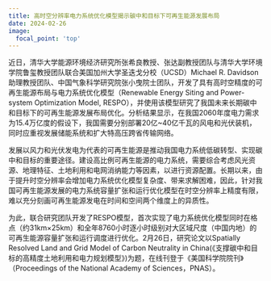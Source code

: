 ```yaml
---
title: 高时空分辨率电力系统优化模型揭示碳中和目标下可再生能源发展布局
date: 2024-02-26
image:
  focal_point: 'top'
---
```


近日，清华大学能源环境经济研究所张希良教授、张达副教授团队与清华大学环境学院鲁玺教授团队联合美国加州大学圣迭戈分校（UCSD）Michael R. Davidson助理教授团队、中国气象科学研究院张小曳院士团队，开发了具有高时空精度的可再生能源布局与电力系统优化模型（Renewable Energy Siting and Power-system Optimization Model, RESPO），并使用该模型研究了我国未来长期碳中和目标下的可再生能源发展布局优化。分析结果显示，在我国2060年度电力需求为15.4万亿度的假设下，我国需要分别部署20亿~40亿千瓦的风电和光伏装机，同时应重视发展储能系统和扩大特高压跨省传输网络。

<!--more-->

发展以风力和光伏发电为代表的可再生能源是推动我国电力系统低碳转型、实现碳中和目标的重要途径。建设高比例可再生能源的电力系统，需要综合考虑风光资源、地理特征、土地利用和电网消纳能力等因素，以进行资源配置。长期以来，由于提升时空分辨率会增加电力系统优化模型复杂度、带来求解困难，因此，针对我国可再生能源发展的电力系统容量扩张和运行优化模型在时空分辨率上精度有限，难以充分刻画可再生能源发电在时间和空间两个维度上的异质性。

为此，联合研究团队开发了RESPO模型，首次实现了电力系统优化模型同时在格点（约31km×25km）和全年8760小时逐小时级别对大区域尺度（中国内地）的可再生能源容量扩张和运行调度进行优化。2月26日，研究论文以Spatially Resolved Land and Grid Model of Carbon Neutrality in China(《支撑碳中和目标的高精度土地利用和电力规划模型》)为题，在线刊登于《美国科学院院刊》（Proceedings of the National Academy of Sciences，PNAS）。
